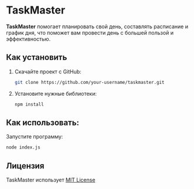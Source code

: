 # TaskMaster

**TaskMaster** помогает планировать свой день, составлять расписание
и график дня, что поможет вам провести день с большей пользой и эффективностью.

## Как установить

1. Скачайте проект с GitHub:

    ```bash
    git clone https://github.com/your-username/taskmaster.git
    ```
2. Установите нужные библиотеки:

    ```bash
    npm install
    ```

## Как использовать:

Запустите программу:
```bash
node index.js
```

## Лицензия
TaskMaster использует [MIT License](LICENSE.md)




